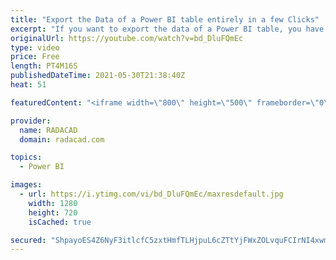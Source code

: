 ```yaml
---
title: "Export the Data of a Power BI table entirely in a few Clicks"
excerpt: "If you want to export the data of a Power BI table, you have options such as copy and paste, or putting it in a visual and export it. However, there is an easier way available too. You can use Power BI Helper (free tool) to export the entire data of the table. The instruction below explains how it is"
originalUrl: https://youtube.com/watch?v=bd_DluFQmEc
type: video
price: Free
length: PT4M16S
publishedDateTime: 2021-05-30T21:38:40Z
heat: 51

featuredContent: "<iframe width=\"800\" height=\"500\" frameborder=\"0\" src=\"https://www.youtube.com/embed/bd_DluFQmEc\" allow=\"accelerometer; autoplay; encrypted-media; gyroscope; picture-in-picture\" allowfullscreen></iframe>"

provider:
  name: RADACAD
  domain: radacad.com

topics:
  - Power BI

images:
  - url: https://i.ytimg.com/vi/bd_DluFQmEc/maxresdefault.jpg
    width: 1280
    height: 720
    isCached: true

secured: "ShpayoES4Z6NyF3itlcfC5zxtHmfTLHjpuL6cZTtYjFWxZOLvquFCIrNI4xwmSWI7D+2bPOVgT0osKv22TutrTM5poy0JCTf6YKliwrCE3a50G2Z3DNkBi87u+NW/SG5OpGJ9H6sQQLs8pnQ59EIwcprY8lQCIK5OwBWnqDbp21JLD4WsNfSvvEUgUsLeY/uhU+rGnks0ocxl7lsyQFXjZv/pZe8er3WPqhGXExclGaBmmDKApiw0VOK7JHg+FKsFMf4CPZf0+EVAz+uLnnbv8e2lJGg8ktxu4QkdHvswdnqBsEOduvQXUxmG06kpoUmZjGdeEFE+7+Lfytlz7FSjHA63yqL4S1qOjTx8+YX7NG9R/LLlymmEiZr2l5NJNoxVjWRox8Chn1p/RCBQpBTUVRh6jxozyqWva81xAai0dA=;m3KRpwAE3DbJTyeiicybEQ=="
---
```


